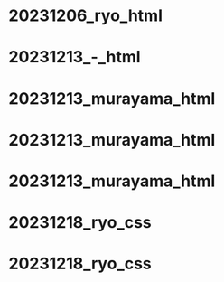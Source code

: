 # 20231206_ryo_html
# 20231213_-_html
# 20231213_murayama_html
# 20231213_murayama_html
# 20231213_murayama_html
# 20231218_ryo_css
# 20231218_ryo_css
